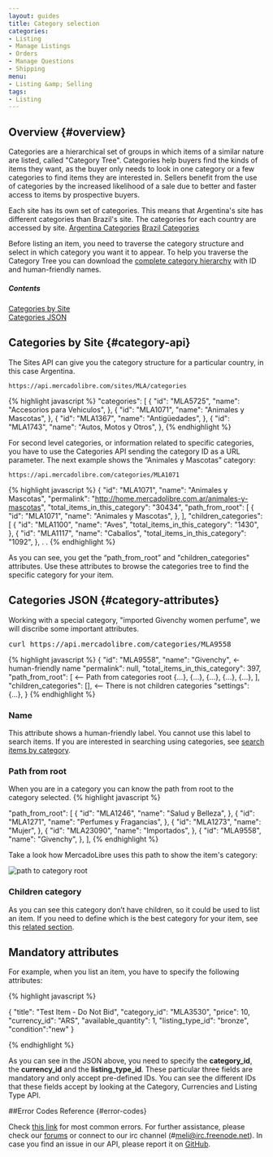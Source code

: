 ```yaml
---
layout: guides
title: Category selection
categories: 
- Listing
- Manage Listings
- Orders
- Manage Questions
- Shipping
menu: 
- Listing &amp; Selling
tags: 
- Listing
---
```


## Overview {#overview}

Categories are a hierarchical set of groups in which items of a similar nature are listed, called "Category Tree".
Categories help buyers find the kinds of items they want, as the buyer only needs to look in one category or a few categories to find items they are interested in. 
Sellers benefit from the use of categories by the increased likelihood of a sale due to better and faster access to items by prospective buyers.

Each site has its own set of categories. This means that Argentina's site has different categories than Brazil's site.
The categories for each country are accessed by site.
[Argentina Categories](https://api.mercadolibre.com/sites/MLA/categories)
[Brazil Categories](https://api.mercadolibre.com/sites/MLB/categories)

Before listing an item, you need to traverse the category structure and select in which category you want it to appear.
To help you traverse the Category Tree you can download the [complete category hierarchy](/category-dump) with ID and human-friendly names. 


<div class="contents">
<h5>Contents</h5>

<dl>
	<dt><a href="javascript:void(0)" onClick="goToByScroll('category-api')">Categories by Site</a></dt>
	<dt><a href="javascript:void(0)" onClick="goToByScroll('category-attributes')">Categories JSON</a></dt>
</dl>
</div>


## Categories by Site {#category-api}

The Sites API can give you the category structure for a particular country, in this case Argentina.

	https://api.mercadolibre.com/sites/MLA/categories  

{% highlight javascript %}
"categories": [
	{
	"id": "MLA5725",
	"name": "Accesorios para Vehiculos",
	},
	{
	"id": "MLA1071",
	"name": "Animales y Mascotas",
	},
	{
	"id": "MLA1367",
	"name": "Antigüedades",
	},
	{
	"id": "MLA1743",
	"name": "Autos, Motos y Otros",
},
{% endhighlight %}


For second level categories, or information related to specific categories, you have to use the Categories API sending the category ID as a URL parameter. 
The next example shows the “Animales y Mascotas” category:

	https://api.mercadolibre.com/categories/MLA1071

{% highlight javascript %}
{
	"id": "MLA1071",
	"name": "Animales y Mascotas",
	"permalink": "http://home.mercadolibre.com.ar/animales-y-mascotas",
	"total_items_in_this_category": "30434",
	"path_from_root": [
		{
			"id": "MLA1071",
			"name": "Animales y Mascotas",
		},
	],
	"children_categories": [
		{
			"id": "MLA1100",
			"name": "Aves",
			"total_items_in_this_category": "1430",
		},
		{
			"id": "MLA1117",
			"name": "Caballos",
			"total_items_in_this_category": "1092",
		},
	.
	.
{% endhighlight %}

As you can see, you get the “path_from_root” and "children_categories" attributes. Use these attributes to browse the categories tree to find the specific category for your item.


## Categories JSON {#category-attributes}

Working with a special category, "imported Givenchy women perfume", we will discribe some important attributes. 

<pre class="terminal">
curl https://api.mercadolibre.com/categories/MLA9558
</pre>


{% highlight javascript %}
{
  "id": "MLA9558",
  "name": "Givenchy", 			<- human-friendly name
  "permalink": null,
  "total_items_in_this_category": 397,
  "path_from_root": [ 			<-- Path from categories root
    {...},
    {...},
    {...},
    {...},
    {...},
  ],
  "children_categories": [], 	<-- There is not children categories
  "settings": {...},
}
{% endhighlight %}


### Name

This attribute shows a human-friendly label. You cannot use this label to search items. If you are interested in searching using categories, see [search items by category](/search-by-category).

### Path from root 

When you are in a category you can know the path from root to the category selected. 
{% highlight javascript %}
	
  "path_from_root": [
    {
      "id": "MLA1246",
      "name": "Salud y Belleza",
    },
    {
      "id": "MLA1271",
      "name": "Perfumes y Fragancias",
    },
    {
      "id": "MLA1273",
      "name": "Mujer",
    },
    {
      "id": "MLA23090",
      "name": "Importados",
    },
    {
      "id": "MLA9558",
      "name": "Givenchy",
    },
  ],
{% endhighlight %}

Take a look how MercadoLibre uses this path to show the item's category:

![path to category root](/images/path-category-root.png)

### Children category

As you can see this category don’t have children, so it could be used to list an item. If you need to define which is the best category for your item, see this [related section](/choose-category-for-an-item).  

## Mandatory attributes

For example, when you list an item, you have to specify the following attributes:

{% highlight javascript %}

{
	"title": "Test Item - Do Not Bid",
 	"category_id": "MLA3530",
	"price": 10,
	"currency_id": "ARS",
	"available_quantity": 1,
 	"listing_type_id": "bronze",
 	"condition":"new"
}

{% endhighlight %}

As you can see in the JSON above, you need to specify the **category_id**, the **currency_id** and the **listing_type_id**. These particular three fields are mandatory and only accept pre-defined IDs. You can see the different IDs that these fields accept by looking at the Category, Currencies and Listing Type API.

##Error Codes Reference {#error-codes}

Check <a href="/list-your-item/#error-codes">this link</a> for most common errors. For further assistance, please check our <a href='/community' target='_blank'>forums</a> or connect to our irc channel (#meli@irc.freenode.net). In case you find an issue in our API, please report it on <a href='https://github.com/mercadolibre/api/issues' target='_blank'>GitHub</a>.